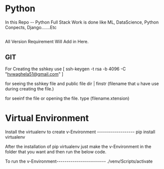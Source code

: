 # Python
In this Repo -- Python Full Stack Work is done like ML, DataScience, Python Conpects, Django.......Etc


##
All Version Requirement Will Add in Here. 


## GIT

For Creating the sshkey use 
[ ssh-keygen -t rsa -b 4096 -C "hvwaghela51@gmail.com" ]


for seeing the sshkey file and public file
dir | finstr (filename that u have use during creating the file.)

for seeinf the file or opening the file.
type (filename.xtension)


# Virtual Environment
Install the virtualenv to create v-Environment -------------------
pip install virtualenv

After the installation of pip virtualenv just make the v-Environment in the folder that you want 
and then run the below code.

To run the v-Environment-------------------------
./venv/Scripts/activate